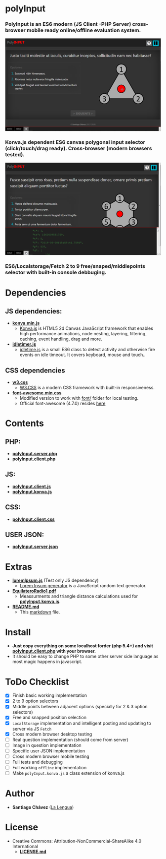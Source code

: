 # polyInput

### PolyInput is an ES6 modern (JS Client -PHP Server) cross-browser mobile ready online/offline evaluation system.

![2 to 9 free/snaped/middlepoints selector](ScreenCapture1.png)
 
### Konva.js dependent ES6 canvas polygonal input selector (click/touch/drag ready). Cross-browser (modern browsers tested).

![2 to 9 free/snaped/middlepoints selector](ScreenCapture2.png)
 
### ES6/Localstorage/Fetch **2 to 9** free/snaped/middlepoints selector with built-in console debbuging.


# Dependencies

## JS dependencies:

* **[konva.min.js](konva.min.js)**
  - [Konva.js](https://konvajs.org/) is HTML5 2d Canvas JavaScript framework that enables high performance animations, node nesting, layering, filtering, caching, event handling, drag and more.
* **[idletimer.js](idletimer.js)**
  - [idletime.js](https://gist.github.com/barraponto/4547ef5718fd2d31e5cdcafef0208096) is a small ES6 class to detect activity and otherwise fire events on idle timeout. It covers keyboard, mouse and touch..

## CSS dependencies

* **[w3.css](w3.css)**
  - [W3.CSS](https://www.w3schools.com/w3css/) is a modern CSS framework with built-in responsiveness.
* **[font-awesome.min.css](font-awesome.min.css)**
  - Modified version to work with [font/](font/) folder for local testing.
  - Official font-awesome (4.7.0) resides [here](https://cdnjs.com/libraries/font-awesome/4.7.0)


# Contents

## PHP:

* **[polyInput.server.php](polyInput.server.php)**
* **[polyInput.client.php](polyInput.client.php)**


## JS:

* **[polyInput.client.js](polyInput.client.js)**
* **[polyInput.konva.js](polyInput.konva.js)**


## CSS:

* **[polyInput.client.css](polyInput.client.css)**


## USER JSON:

* **[polyInput.server.json](polyInput.server.json)**


# Extras

* **[loremIpsum.js](loremIpsum.js)** (Test only JS dependency)
  - [Lorem Ipsum generator](https://github.com/fffilo/lorem-ipsum-js) is a JavaScript random text generator.
* **[EquilateroRadio1.pdf](EquilateroRadio1.pdf)**
  - Meassurments and triangle distance calculations used for **[polyInput.konva.js](polyInput.konva.js)**.
* **[README.md](README.md)**
  - This [markdown](https://en.wikipedia.org/wiki/Markdown) file.

# Install

* **Just copy everything on some localhost forder (php 5.4+) and visit [polyInput.client.php](polyInput.client.php) with your browser.**
* It should be easy to change PHP to some other server side language as most magic happens in javascript.

# ToDo Checklist

- [x] Finish basic working implementation
- [x] 2 to 9 option selectors
- [x] Middle points between adjacent options (specially for 2 & 3 option selectors)
- [x] Free and snapped position selection
- [x] `LocalStorage` implementation and intelligent posting and updating to server via JS `Fetch`
- [x] Cross modern browser desktop testing
- [ ] Real question implementation (should come from server)
- [ ] Image in question implementation
- [ ] Specific user JSON implementation
- [ ] Cross modern browser mobile testing
- [ ] Full tests and debugging
- [ ] Full working `offline` implementation
- [ ] Make `polyInput.konva.js` a class extension of konva.js

# Author

* **Santiago Chávez** ([La Lengua](https://lengua.la))
 
# License
* Creative Commons: Attribution-NonCommercial-ShareAlike 4.0 International
  - **[LICENSE.md](LICENSE.md)**
